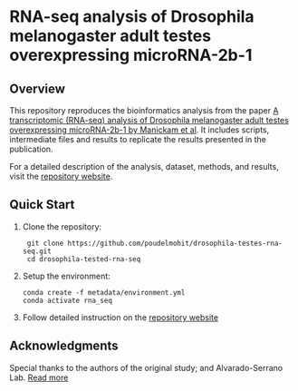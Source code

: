 # RNA-seq analysis of Drosophila melanogaster adult testes overexpressing microRNA-2b-1

## Overview
This repository reproduces the bioinformatics analysis from the paper [A transcriptomic (RNA-seq) analysis of Drosophila melanogaster adult testes overexpressing microRNA-2b-1 by Manickam et al](https://doi.org/10.1016/j.dib.2022.108748). It includes scripts, intermediate files and results to replicate the results presented in the publication.

For a detailed description of the analysis, dataset, methods, and results, visit the [repository website](https://poudelmohit.github.io/drosophila-testes-rna-seq/).

## Quick Start
1. Clone the repository:
   ```
    git clone https://github.com/poudelmohit/drosophila-testes-rna-seq.git
    cd drosophila-tested-rna-seq
   ```
2. Setup the environment:
   ```
   conda create -f metadata/environment.yml
   conda activate rna_seq
   ```
3. Follow detailed instruction on the [repository website](https://poudelmohit.github.io/drosophila-testes-rna-seq/)

## Acknowledgments
 Special thanks to the authors of the original study; and Alvarado-Serrano Lab. [Read more](https://poudelmohit.github.io/drosophila-testes-rna-seq/#acknowledgments)
 
